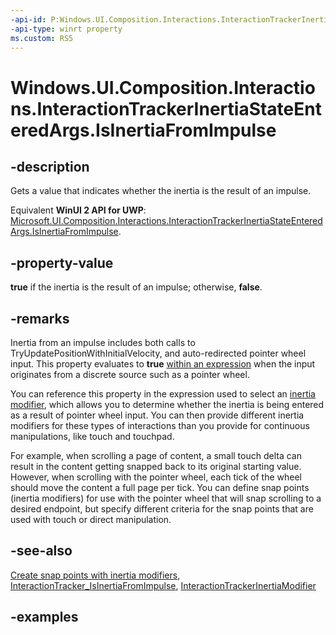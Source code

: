 ```yaml
---
-api-id: P:Windows.UI.Composition.Interactions.InteractionTrackerInertiaStateEnteredArgs.IsInertiaFromImpulse
-api-type: winrt property
ms.custom: RS5
---
```


<!-- Property syntax.
public bool IsInertiaFromImpulse { get; }
-->

# Windows.UI.Composition.Interactions.InteractionTrackerInertiaStateEnteredArgs.IsInertiaFromImpulse

## -description

Gets a value that indicates whether the inertia is the result of an impulse.

Equivalent **WinUI 2 API for UWP**: [Microsoft.UI.Composition.Interactions.InteractionTrackerInertiaStateEnteredArgs.IsInertiaFromImpulse](/windows/winui/api/microsoft.ui.composition.interactions.interactiontrackerinertiastateenteredargs.isinertiafromimpulse).

## -property-value

**true** if the inertia is the result of an impulse; otherwise, **false**.

## -remarks

Inertia from an impulse includes both calls to TryUpdatePositionWithInitialVelocity, and auto-redirected pointer wheel input. This property evaluates to **true** [within an expression](interactiontracker_isinertiafromimpulse.md) when the input originates from a discrete source such as a pointer wheel.

You can reference this property in the expression used to select an [inertia modifier](interactiontrackerinertiamodifier.md), which allows you to determine whether the inertia is being entered as a result of pointer wheel input. You can then provide different inertia modifiers for these types of interactions than you provide for continuous manipulations, like touch and touchpad.

For example, when scrolling a page of content, a small touch delta can result in the content getting snapped back to its original starting value. However, when scrolling with the pointer wheel, each tick of the wheel should move the content a full page per tick. You can define snap points (inertia modifiers) for use with the pointer wheel that will snap scrolling to a desired endpoint, but specify different criteria for the snap points that are used with touch or direct manipulation.

## -see-also

[Create snap points with inertia modifiers](/windows/uwp/composition/inertia-modifiers), [InteractionTracker_IsInertiaFromImpulse](interactiontracker_isinertiafromimpulse.md), [InteractionTrackerInertiaModifier](interactiontrackerinertiamodifier.md)

## -examples

